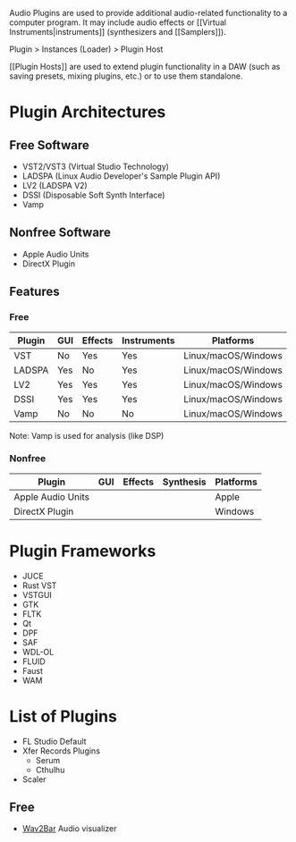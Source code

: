 Audio Plugins are used to provide additional audio-related functionality to a computer program. It may include audio effects or [[Virtual Instruments|instruments]] (synthesizers and [[Samplers]]).

Plugin > Instances (Loader) > Plugin Host

[[Plugin Hosts]] are used to extend plugin functionality in a DAW (such as saving presets, mixing plugins, etc.) or to use them standalone.
# Plugin Architectures
## Free Software
- VST2/VST3 (Virtual Studio Technology)
- LADSPA (Linux Audio Developer's Sample Plugin API)
- LV2 (LADSPA V2)
- DSSI (Disposable Soft Synth Interface)
- Vamp
## Nonfree Software
- Apple Audio Units
- DirectX Plugin
## Features
### Free

| Plugin | GUI | Effects | Instruments | Platforms           |
| ------ | --- | ------- | ----------- | ------------------- |
| VST    | No  | Yes     | Yes         | Linux/macOS/Windows |
| LADSPA | Yes | No      | Yes         | Linux/macOS/Windows |
| LV2    | Yes | Yes     | Yes         | Linux/macOS/Windows |
| DSSI   | Yes | Yes     | Yes         | Linux/macOS/Windows |
| Vamp   | No  | No      | No          | Linux/macOS/Windows |
Note: Vamp is used for analysis (like DSP)
### Nonfree

| Plugin            | GUI | Effects | Synthesis | Platforms |
| ----------------- | --- | ------- | --------- | --------- |
| Apple Audio Units |     |         |           | Apple     |
| DirectX Plugin    |     |         |           | Windows   |
# Plugin Frameworks
- JUCE
- Rust VST
- VSTGUI
- GTK
- FLTK
- Qt
- DPF
- SAF
- WDL-OL
- FLUID
- Faust
- WAM
# List of Plugins
- FL Studio Default
- Xfer Records Plugins
	- Serum
	- Cthulhu
- Scaler

## Free
- [Wav2Bar](https://picorims.github.io/wav2bar-website/) Audio visualizer